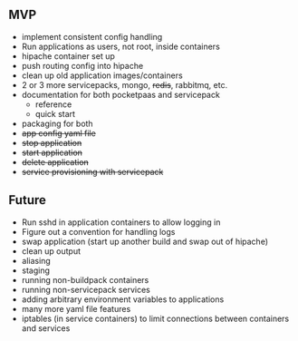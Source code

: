 ## MVP

* implement consistent config handling
* Run applications as users, not root, inside containers
* hipache container set up
* push routing config into hipache
* clean up old application images/containers
* 2 or 3 more servicepacks, mongo, <strike>redis</strike>, rabbitmq, etc.
* documentation for both pocketpaas and servicepack
  * reference
  * quick start
* packaging for both
* <strike>app config yaml file</strike>
* <strike>stop application</strike>
* <strike>start application</strike>
* <strike>delete application</strike>
* <strike>service provisioning with servicepack</strike>

## Future

* Run sshd in application containers to allow logging in
* Figure out a convention for handling logs
* swap application (start up another build and swap out of hipache)
* clean up output
* aliasing
* staging
* running non-buildpack containers
* running non-servicepack services
* adding arbitrary environment variables to applications
* many more yaml file features
* iptables (in service containers) to limit connections between containers and services
